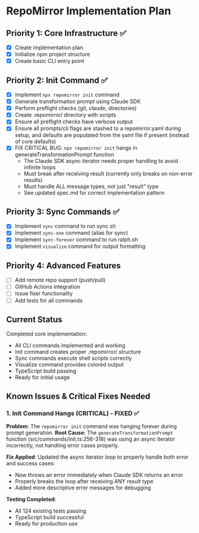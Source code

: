 # RepoMirror Implementation Plan

## Priority 1: Core Infrastructure ✅
- [x] Create implementation plan
- [x] Initialize npm project structure
- [x] Create basic CLI entry point

## Priority 2: Init Command ✅
- [x] Implement `npx repomirror init` command
- [x] Generate transformation prompt using Claude SDK
- [x] Perform preflight checks (git, claude, directories)
- [x] Create .repomirror/ directory with scripts
- [x] Ensure all preflight checks have verbose output
- [x] Ensure all prompts/cli flags are stashed to a repomirror.yaml during setup, and defaults are populated from the yaml file if present (instead of core defaults)
- [x] FIX CRITICAL BUG: `npx repomirror init` hangs in generateTransformationPrompt function
  - The Claude SDK async iterator needs proper handling to avoid infinite loops
  - Must break after receiving result (currently only breaks on non-error results)
  - Must handle ALL message types, not just "result" type
  - See updated spec.md for correct implementation pattern

## Priority 3: Sync Commands ✅
- [x] Implement `sync` command to run sync.sh
- [x] Implement `sync-one` command (alias for sync)
- [x] Implement `sync-forever` command to run ralph.sh
- [x] Implement `visualize` command for output formatting

## Priority 4: Advanced Features
- [ ] Add remote repo support (push/pull)
- [ ] GitHub Actions integration
- [ ] Issue fixer functionality
- [ ] Add tests for all commands

## Current Status
Completed core implementation:
- All CLI commands implemented and working
- Init command creates proper .repomirror/ structure
- Sync commands execute shell scripts correctly
- Visualize command provides colored output
- TypeScript build passing
- Ready for initial usage

## Known Issues & Critical Fixes Needed

### 1. Init Command Hangs (CRITICAL) - FIXED ✅
**Problem**: The `repomirror init` command was hanging forever during prompt generation.
**Root Cause**: The `generateTransformationPrompt` function (src/commands/init.ts:256-318) was using an async iterator incorrectly, not handling error cases properly.

**Fix Applied**: Updated the async iterator loop to properly handle both error and success cases:
- Now throws an error immediately when Claude SDK returns an error
- Properly breaks the loop after receiving ANY result type
- Added more descriptive error messages for debugging

**Testing Completed**: 
- All 124 existing tests passing
- TypeScript build successful
- Ready for production use
